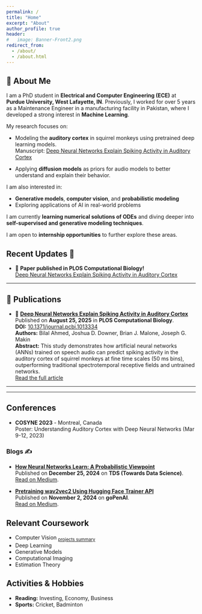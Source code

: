 ```yaml
---
permalink: /
title: "Home"
excerpt: "About"
author_profile: true
header:
#   image: Banner-Front2.png
redirect_from: 
  - /about/
  - /about.html
---
```




## 👋 About Me

I am a PhD student in **Electrical and Computer Engineering (ECE)** at **Purdue University, West Lafayette, IN**. Previously, I worked for over 5 years as a Maintenance Engineer in a manufacturing facility in Pakistan, where I developed a strong interest in **Machine Learning**.

My research focuses on:

- Modeling the **auditory cortex** in squirrel monkeys using pretrained deep learning models.  
  Manuscript: [Deep Neural Networks Explain Spiking Activity in Auditory Cortex](https://journals.plos.org/ploscompbiol/article?id=10.1371/journal.pcbi.1013334)  

- Applying **diffusion models** as priors for audio models to better understand and explain their behavior.  

I am also interested in:

- **Generative models**, **computer vision**, and **probabilistic modeling**  
- Exploring applications of AI in real-world problems  

I am currently **learning numerical solutions of ODEs** and diving deeper into **self-supervised and generative modeling techniques**.  

I am open to **internship opportunities** to further explore these areas.



<!-- I am a graduate student doing PhD in Electrical and Computer Engineering (ECE) at Purdue University, West Lafayette, IN. 
I have experience of more than 5 years of working as Maintenance Engineer in a manufacturing facility in Pakistan. During that time, I developed an interest in Machine Learning so I decided to pursue that. I started my PhD in Fall 2021, and my first project was on modelling the auditory cortex in squirrel monkeys using pretrained deep learning models. Manuscript is uploaded on bioRxiv [link here](https://www.biorxiv.org/content/10.1101/2024.11.12.623280v1.abstract) and sent out for review.   
I am currently working on application of diffusion models as priors for Audio models. The goal is to explain/interpret the audio models with the help of audio diffusion models. Other than my ongoing work, I have keen interest in generative models, computer vision, 
probabilistic modelling, and their applications.  
I am looking for internship opportunities to explore my interest further. -->


## Recent Updates 📢

- 📰 **Paper published in PLOS Computational Biology!**  
  [Deep Neural Networks Explain Spiking Activity in Auditory Cortex](https://journals.plos.org/ploscompbiol/article?id=10.1371/journal.pcbi.1013334)


---

## 🔬 Publications

- 📰 **[Deep Neural Networks Explain Spiking Activity in Auditory Cortex](https://journals.plos.org/ploscompbiol/article?id=10.1371/journal.pcbi.1013334)**  
  Published on **August 25, 2025** in **PLOS Computational Biology**.  
  **DOI:** [10.1371/journal.pcbi.1013334](https://doi.org/10.1371/journal.pcbi.1013334)  
  **Authors:** Bilal Ahmed, Joshua D. Downer, Brian J. Malone, Joseph G. Makin  
  **Abstract:** This study demonstrates how artificial neural networks (ANNs) trained on speech audio can predict spiking activity in the auditory cortex of squirrel monkeys at fine time scales (50 ms bins), outperforming traditional spectrotemporal receptive fields and untrained networks.  
  [Read the full article](https://journals.plos.org/ploscompbiol/article?id=10.1371/journal.pcbi.1013334)

---

---


  
## Conferences
- **COSYNE 2023** - Montreal, Canada  
  Poster: Understanding Auditory Cortex with Deep Neural Networks (Mar 9-12, 2023)

### Blogs ✍️  
- **[How Neural Networks Learn: A Probabilistic Viewpoint](https://medium.com/towards-data-science/how-neural-networks-learn-a-probabilistic-viewpoint-0f6a78dc58e2)**  
  Published on **December 25, 2024** on **TDS (Towards Data Science)**.  
  [Read on Medium](https://medium.com/towards-data-science/how-neural-networks-learn-a-probabilistic-viewpoint-0f6a78dc58e2).

- **[Pretraining wav2vec2 Using Hugging Face Trainer API](https://medium.com/gopenai/pretraining-wav2vec2-using-huggingface-trainer-api-19fbf2fc6bf2)**  
  Published on **November 2, 2024** on **goPenAI**.  
  [Read on Medium](https://medium.com/gopenai/pretraining-wav2vec2-using-huggingface-trainer-api-19fbf2fc6bf2).




<!-- 
## Education
- **Purdue University** - West Lafayette, IN  
  Ph.D. in Electrical & Computer Engineering (Aug 2021 -- Present)  
  GPA: 3.87/4.0

- **University of Engineering & Technology Lahore** - Lahore, Pakistan  
  B.Sc. in Electrical Engineering (with Honours) (Aug 2011 -- Jun 2015)  
  GPA: 3.859/4.0 -->


## Relevant Coursework
<!-- 
<div style="display: flex; justify-content: center; padding: 20px;">

<table style="border-collapse: collapse; border: none;">
  <tr>
    <td style="padding: 10px;">
      <ul style="list-style-type: disc; padding-left: 20px; margin: 0;">
        <li>Introduction to Deep Learning (A+)</li>
        <li>Deep Learning (A+)</li>
        <li>Estimation Theory (A)</li>
      </ul>
    </td>
    <td style="padding: 10px;">
      <ul style="list-style-type: disc; padding-left: 20px; margin: 0;">
        <li>Generative Models (A)</li>
        <li>Computational Imaging (Image Processing II) (A)</li>
        <li>Computer Vision (In-progress)</li>
      </ul>
    </td>
  </tr>
</table>

</div> 
 -->

- Computer Vision <sub>[projects summary](https://github.com/bilalhsp/computer-vision)</sub>
- Deep Learning 
- Generative Models
- Computational Imaging 
- Estimation Theory

## Activities & Hobbies
- **Reading:** Investing, Economy, Business
- **Sports:** Cricket, Badminton


<!-- |  |   |  
|-------------------------------|------------------------|
| • Introduction to Deep Learning (A+)   | • Estimation Theory (A)   |
| • Deep Learning (A+)      | • Computational Imaging (Image Processing II) (A)       |
| • Generative Models (A)     | • Computer Vision (In-progress)      


## Skills
- **Programming Languages:** Python, C, MATLAB
- **Deep Learning Frameworks:** PyTorch, Scikit-learn, PyTorch-Lightning (multi-GPU training), Hugging Face
- **Python Libraries:** NumPy, SciPy, Pandas, Matplotlib, scikit-image, transformers, torchaudio|

## Work Experience

- **Purdue University** - West Lafayette, IN  
  *Graduate Research Assistant* (Aug 2021 -- Present)  
  - Working on using diffusion models as priors for interpreting audio models.
  - Auditory cortex modelling in squirrel monkeys, using pretrained deep learning models. (preprint on bioarXiv,
under review).
  - Trained the wav2letter speech-to-text model from scratch on LibriSpeech (960 hours) utilizing up to 8 GPUs.
  - Trained a self-supervised wav2vec2 model on a subset of the Audioset dataset (excluding speech and music) as a general audio processor, using up to 4 GPUs.

- **Purdue University** - West Lafayette, IN  
  *Teaching Assistant for Generative Models Course* (Jan 2024 -- May 2024)  
  - Provided one-on-one guidance during office hours, assisting students with understanding advanced concepts in probabilistic generative models.
  - Graded assignments and exams, focusing on ensuring conceptual understanding and correct application of generative models.

- **Fauji Fertilizer Company Limited** - Sindh, Pakistan  
  *Deputy Executive - Instrumentation & Control* (Sep 2015 -- Jul 2021)  
  - Preventive maintenance at utilities plant, leading a team of 7 staff members.
  - Team lead for maintenance of gas turbine (Solar Turbines).
  - Carried out system upgrades and reliability enhancement projects.
  - Upgraded speed governor at steam turbine, resulting in 8% efficiency enhancement.
  - Led the instrumentation team for maintenance activities during annual turnaround.
  - Led the firefighting squad of E&I department to victory during the annual competition.

- **Al-Khawarizmi Institute of Computer Science** - Lahore, Pakistan  
  *Research Intern* (Jul -- Sep 2014)  
  - Worked on development and installation of solar reflectors at heliostat power plant.
  - Tasks included PCB design, soldering, electrical testing, and programming microcontroller using C language.

## Awards
- National ICT R&D Scholarship (fully-funded for BS(EE)) (2011 -- 2015)

## Volunteering
- Career Counselling to school children of rural areas (hometown) in Pakistan (2015 -- 2020)


 -->






<!-- ================ -->
<!-- My Recent Tweets -->
<!-- ================ -->

<!-- <div style="max-height: 300px; overflow-y: scroll;">
  <a class="twitter-timeline" data-width="300" href="https://twitter.com/HamidRixvi?ref_src=twsrc%5Etfw">My recent tweets</a> 
  <script async src="https://platform.twitter.com/widgets.js" charset="utf-8"></script>
</div> -->
